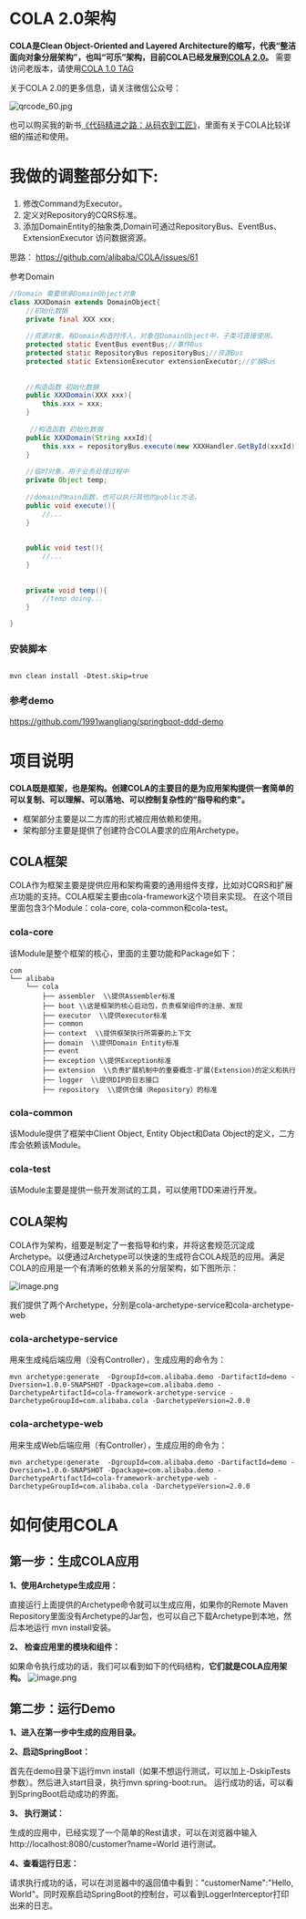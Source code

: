 # COLA 2.0架构
<strong>COLA是Clean Object-Oriented and Layered Architecture的缩写，代表“整洁面向对象分层架构”，也叫“可乐”架构，目前COLA已经发展到[COLA 2.0](https://blog.csdn.net/significantfrank/article/details/100074716)。</strong>  需要访问老版本，请使用[COLA 1.0 TAG](https://github.com/alibaba/COLA/tree/COLA1.0)

关于COLA 2.0的更多信息，请关注微信公众号：

![qrcode_60.jpg](https://ata2-img.cn-hangzhou.oss-pub.aliyun-inc.com/9434d30a2db4c6036e1ba37be55b2c6e.jpg)

也可以购买我的新书[《代码精进之路：从码农到工匠》](https://detail.tmall.com/item.htm?id=610042416451)，里面有关于COLA比较详细的描述和使用。

# 我做的调整部分如下:
1. 修改Command为Executor。
2. 定义对Repository的CQRS标准。
3. 添加DomainEntity的抽象类,Domain可通过RepositoryBus、EventBus、ExtensionExecutor 访问数据资源。

思路：
https://github.com/alibaba/COLA/issues/61

参考Domain
```java 
//Domain 需要继承DomainObject对象
class XXXDomain extends DomainObject{
    //初始化数据
    private final XXX xxx;
    
    //资源对象，有Domain构造时传入，对象在DomainObject中，子类可直接使用。
    protected static EventBus eventBus;//事件Bus
    protected static RepositoryBus repositoryBus;//资源Bus
    protected static ExtensionExecutor extensionExecutor;//扩展Bus
   
    
    //构造函数 初始化数据
    public XXXDomain(XXX xxx){
        this.xxx = xxx;
    }
    
     //构造函数 初始化数据
    public XXXDomain(String xxxId){
        this.xxx = repositoryBus.execute(new XXXHandler.GetById(xxxId));
    }
    
    //临时对象，用于业务处理过程中
    private Object temp;
    
    //domain的main函数，也可以执行其他的public方法。
    public void execute(){
        //...
    }
    
    
    public void test(){
        //...
    }
    
    
    private void temp(){
        //temp doing...
    }

}
```
### 安装脚本

```

mvn clean install -Dtest.skip=true 

```

### 参考demo

https://github.com/1991wangliang/springboot-ddd-demo



# 项目说明
**COLA既是框架，也是架构。创建COLA的主要目的是为应用架构提供一套简单的可以复制、可以理解、可以落地、可以控制复杂性的”指导和约束"。**
- 框架部分主要是以二方库的形式被应用依赖和使用。
- 架构部分主要是提供了创建符合COLA要求的应用Archetype。

## COLA框架
COLA作为框架主要是提供应用和架构需要的通用组件支撑，比如对CQRS和扩展点功能的支持。COLA框架主要由cola-framework这个项目来实现。
在这个项目里面包含3个Module：cola-core, cola-common和cola-test。

### cola-core
该Module是整个框架的核心，里面的主要功能和Package如下：
```
com
└── alibaba
    └── cola
        ├── assembler  \\提供Assembler标准
        ├── boot \\这是框架的核心启动包，负责框架组件的注册、发现
        ├── executor  \\提供executor标准
        ├── common
        ├── context  \\提供框架执行所需要的上下文
        ├── domain  \\提供Domain Entity标准
        ├── event
        ├── exception \\提供Exception标准
        ├── extension  \\负责扩展机制中的重要概念-扩展(Extension)的定义和执行
        ├── logger  \\提供DIP的日志接口
        ├── repository  \\提供仓储（Repository）的标准
```
### cola-common
该Module提供了框架中Client Object, Entity Object和Data Object的定义，二方库会依赖该Module。

### cola-test  
该Module主要是提供一些开发测试的工具，可以使用TDD来进行开发。

## COLA架构
COLA作为架构，组要是制定了一套指导和约束，并将这套规范沉淀成Archetype。以便通过Archetype可以快速的生成符合COLA规范的应用。满足COLA的应用是一个有清晰的依赖关系的分层架构，如下图所示：

![image.png](https://ata2-img.cn-hangzhou.oss-pub.aliyun-inc.com/a33b80bcac5ec73d0d1358d6b49a119c.png)

我们提供了两个Archetype，分别是cola-archetype-service和cola-archetype-web

### cola-archetype-service
用来生成纯后端应用（没有Controller），生成应用的命令为：
```
mvn archetype:generate  -DgroupId=com.alibaba.demo -DartifactId=demo -Dversion=1.0.0-SNAPSHOT -Dpackage=com.alibaba.demo -DarchetypeArtifactId=cola-framework-archetype-service -DarchetypeGroupId=com.alibaba.cola -DarchetypeVersion=2.0.0
```

### cola-archetype-web
用来生成Web后端应用（有Controller），生成应用的命令为：
```
mvn archetype:generate  -DgroupId=com.alibaba.demo -DartifactId=demo -Dversion=1.0.0-SNAPSHOT -Dpackage=com.alibaba.demo -DarchetypeArtifactId=cola-framework-archetype-web -DarchetypeGroupId=com.alibaba.cola -DarchetypeVersion=2.0.0
```

# 如何使用COLA

## 第一步：生成COLA应用
**1、使用Archetype生成应用：**

直接运行上面提供的Archetype命令就可以生成应用，如果你的Remote Maven Repository里面没有Archetype的Jar包，也可以自己下载Archetype到本地，然后本地运行 mvn install安装。

**2、 检查应用里的模块和组件：**

如果命令执行成功的话，我们可以看到如下的代码结构，**它们就是COLA应用架构。**
![image.png](https://ata2-img.cn-hangzhou.oss-pub.aliyun-inc.com/27569bf9d656f89a32e18d9ef15c85c6.png)

## 第二步：运行Demo
**1、进入在第一步中生成的应用目录。**

**2、启动SpringBoot：**

首先在demo目录下运行mvn install（如果不想运行测试，可以加上-DskipTests参数）。然后进入start目录，执行mvn spring-boot:run。
运行成功的话，可以看到SpringBoot启动成功的界面。

**3、 执行测试：**

生成的应用中，已经实现了一个简单的Rest请求，可以在浏览器中输入 http://localhost:8080/customer?name=World 进行测试。

**4、查看运行日志：**

请求执行成功的话，可以在浏览器中的返回值中看到："customerName":"Hello, World"。同时观察启动SpringBoot的控制台，可以看到LoggerInterceptor打印出来的日志。

